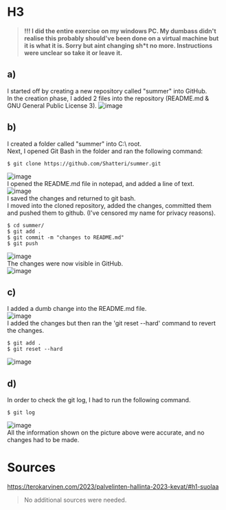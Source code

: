 # H3
> **!!! I did the entire exercise on my windows PC. My dumbass didn't realise this probably should've been done on a virtual machine but it is what it is. Sorry but aint changing sh*t no more. Instructions were unclear so take it or leave it.**
## a)
I started off by creating a new repository called "summer" into GitHub.
<br>In the creation phase, I added 2 files into the repository (README.md & GNU General Public License 3).
![image](https://user-images.githubusercontent.com/103279302/232306758-d568bdbe-f5b4-462b-b817-eb70e3e4030b.png)

## b)
I created a folder called "summer" into C:\ root.
<br>Next, I opened Git Bash in the folder and ran the following command:

    $ git clone https://github.com/Shatteri/summer.git 
![image](https://user-images.githubusercontent.com/103279302/232306841-da8c5bac-b6c3-4e58-816b-897a22f86dff.png)
<br>I opened the README.md file in notepad, and added a line of text.
<br>![image](https://user-images.githubusercontent.com/103279302/232307145-61ee8d43-3333-4150-be37-be4e50d3484e.png)
<br>I saved the changes and returned to git bash.
<br>I moved into the cloned repository, added the changes, committed them and pushed them to github. (I've censored my name for privacy reasons).
    
    $ cd summer/
    $ git add .
    $ git commit -m "changes to README.md"
    $ git push
![image](https://user-images.githubusercontent.com/103279302/232307474-4204b7fe-aea1-4186-92e2-86f28b682599.png)
<br>The changes were now visible in GitHub.
<br>![image](https://user-images.githubusercontent.com/103279302/232307583-650b251d-89ed-4f6c-a794-3e5efd5bb6a1.png)

## c)
I added a dumb change into the README.md file.
<br>![image](https://user-images.githubusercontent.com/103279302/232307645-9d58ec35-9f70-4a27-9268-34edddf525b8.png)
<br>I added the changes but then ran the 'git reset --hard' command to revert the changes.

    $ git add .
    $ git reset --hard
![image](https://user-images.githubusercontent.com/103279302/232307728-4904e795-ee9f-426e-8c8f-b8a138b62273.png)

## d)
In order to check the git log, I had to run the following command.

    $ git log
![image](https://user-images.githubusercontent.com/103279302/232307938-f425bd79-ae80-4d9e-9523-1d99c3f384d9.png)
<br>All the information shown on the picture above were accurate, and no changes had to be made.

# Sources
https://terokarvinen.com/2023/palvelinten-hallinta-2023-kevat/#h1-suolaa
>No additional sources were needed.
